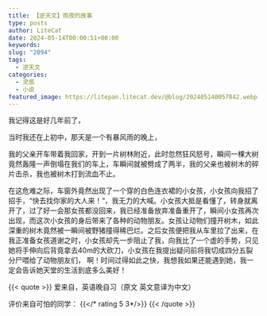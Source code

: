 ```yaml
---
title: 【逆天文】雨夜的故事
type: posts
author: LiteCat
date: 2024-05-14T00:00:51+08:00
keywords: 
slug: "2094"
tags:
  - 逆天文
categories:
  - 灵感
  - 小说
featured_image: https://litepan.litecat.dev/@blog/202405140057842.webp
---
```


我记得这是好几年前了，

当时我还在上初中，那天是一个有暴风雨的晚上，

我的父亲开车带着我回家，开到一片树林附近，此时忽然狂风怒号，瞬间一棵大树竟然轰隆一声倒塌在我们的车上，车瞬间就被劈成了两半，我的父亲也被树木的碎片击杀，我也被树木打到流血不止。


在这危难之际，车窗外竟然出现了一个穿的白色连衣裙的小女孩，小女孩向我招了招手，“快去找你家的大人来！“，我无力的大喊。小女孩大抵是看懂了，转身就离开了，过了好一会那女孩都没回来，我已经准备放弃准备重开了，瞬间小女孩再次出现，而这次小女孩的身后带来了各种的动物朋友。女孩让动物们撞开树木，如此深重的树木竟然被一瞬间被野猪撞得稀巴烂。之后女孩便把我从车里拉了出来，在我正准备女孩道谢之时，小女孩却先一步阻止了我，向我比了一个虚的手势，只见她将手伸向后背竟拿去40m的大砍刀，小女孩在我提出疑问前将我切成四分五裂分尸喂给了动物朋友们，
啊！时间过得如此之快，我想我如果还能遇到她，我一定会告诉她天堂的生活到底多么美好！


{{< quote >}}
爱来自，英语晚自习（原文 英文意译为中文）

评价来自可怕的同学： {{</* rating 5 3*/>}}
{{< /quote >}}